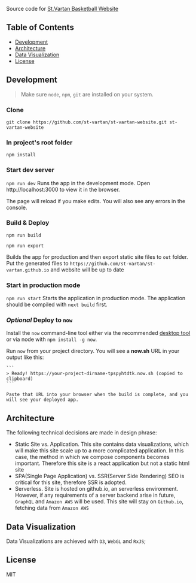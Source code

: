Source code for [St.Vartan Basketball Website](st-vartan.github.io)

## Table of Contents
- [Development](#development)
- [Architecture](#architecture)
- [Data Visualization](#data-visualization)
- [License](#license)

## Development
> Make sure `node`, `npm`, `git` are installed on your system.
### Clone

`git clone https://github.com/st-vartan/st-vartan-website.git st-vartan-website`
### In project's root folder

`npm install`
### Start dev server

`npm run dev`
Runs the app in the development mode.
Open http://localhost:3000 to view it in the browser.

The page will reload if you make edits.
You will also see any errors in the console.

### Build & Deploy

`npm run build`

`npm run export`

Builds the app for production and then export static site files to `out` folder.
Put the generated files to `https://github.com/st-vartan/st-vartan.github.io` and website will be up to date

### Start in production mode
`npm run start`
Starts the application in production mode. The application should be compiled with `next build` first.

### <em>Optional</em> Deploy to `now`
Install the `now` command-line tool either via the recommended [desktop tool](https://zeit.co/download) or via node with `npm install -g now`.

Run `now` from your project directory. You will see a **now.sh** URL in your output like this:

    ```
    > Ready! https://your-project-dirname-tpspyhtdtk.now.sh (copied to clipboard)
    ```

    Paste that URL into your browser when the build is complete, and you will see your deployed app.

## Architecture
The following technical decisions are made in design phrase:
- Static Site vs. Application. This site contains data visualizations, which will make this site scale up to a more complicated
application. In this case, the method in which we compose components becomes important. Therefore this site is a react
application but not a static html site
- SPA(Single Page Application) vs. SSR(Server Side Rendering) SEO is critical for this site, therefore SSR is adopted.
- Serverless. Site is hosted on github.io, an serverless environment. However, if any requirements of a server backend arise in future, `GraphQL` and `Amazon AWS`
will be used. This site will stay on `Github.io`, fetching data from `Amazon AWS`

## Data Visualization
Data Visualizations are achieved with `D3`, `WebGL` and `RxJS`;

## License
MIT